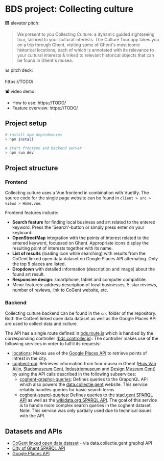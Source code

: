 # BDS project: Collecting culture

:elevator: elevator pitch:
> We present to you Collecting Culture: a dynamic guided sightseeing tour, tailored to your cultural interests.
> The Culture Tour app takes you on a trip through Ghent, visiting some of Ghent's most iconic historical locations,
> each of which is annotated with its relevance to your cultural interests & linked to relevant historical objects that can be found in Ghent's musea.

:bar_chart:	pitch deck:

https://TODO/

:film_projector: video demo:

- How to use: https://TODO/
- Feature overview: https://TODO/

## Project setup
```bash
# install npm dependencies
> npm install

# start frontend and backend server
> npm run dev
```

## Project structure

### Frontend
Collecting culture uses a Vue frontend in combination with Vuetify. The source code for the single page website can be found in `client > src > views > Home.vue`.

Frontend features include:
* **Search feature** for finding local business and art related to the entered keyword. Press the 'Search'-button or simply press enter on your keyboard.
* **OpenStreetMap** integration with the points of interest related to the entered keyword, focussed on Ghent. Appropriate icons display the resulting point of interests together with its name.
* **List of results** (loading icon while searching) with results from the CoGent linked open data dataset en Google Places API alternating. Only the top 5 places are listed.
* **Dropdown** with detailed information (description and image) about the found art result.
* **Responsive design**: smartphone, tablet and computer compatible.
* Minor features: address description of local businesses, 5-star reviews, number of reviews, link to CoGent website, etc. 

### Backend
Collecting culture backend can be found in the `src` folder of the repository. Both the CoGent linked open data dataset as well as the Google Places API are used to collect data and culture.

The API has a single route defined in [bds.route.js](./src/routes/bds.route.js) which is handled by the corresponding controller ([bds.controller.js](./src/controllers/BDS.controller.js)). The controller makes use of the following services in order to fulfill its requests:

- [locations](./src/services/locations.js): Makes use of the [Google Places API](https://developers.google.com/maps/documentation/places/web-service/search-nearby) to retrieve points of intrest in the city.
- [coghent-poi](./src/services/coghent-poi.js): Retrieves information from four musea in Ghent ([Huis Van Alijn](https://huisvanalijn.be), [Stadsmuseum Gent](https://stamgent.be/), [Industriemuseum](https://www.industriemuseum.be/) and [Design Museum Gent](https://www.designmuseumgent.be)) by using the API calls described in the following subservices:
    - [coghent-graphql-queries](./src/services/coghent-graphql-queries.js): Defines queries to the GrapqhQL API which also powers the [data.collectie.gent](https://data.collectie.gent/) website. This service reliably handles queries for basic search terms.
    - [coghent-sparql-queries](./src/services/coghent-sparql-queries.js): Defines queries to the [stad.gent SPARQL API](https://stad.gent/sparql) as well as the [wikidata.org SPARQL API](https://www.wikidata.org/). The goal of this service is to handle more complex search queries in the coghent dataset. <br>Note: This service was only partially used due to technical issues with the API.

## Datasets and APIs

- [CoGent linked open data dataset](https://www.collections.gent/) - via data.collectie.gent graphql API
- [City of Ghent SPARQL API](https://stad.gent/sparql)
- [Google Places API](https://developers.google.com/maps/documentation/places/web-service/search-nearby)
